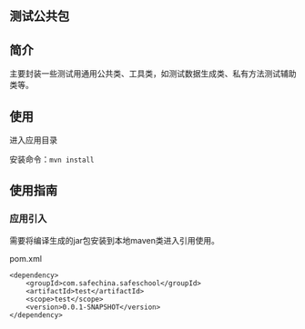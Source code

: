 测试公共包
----------

## 简介

主要封装一些测试用通用公共类、工具类，如测试数据生成类、私有方法测试辅助类等。

## 使用

进入应用目录

安装命令：`mvn install`

## 使用指南

### 应用引入

需要将编译生成的jar包安装到本地maven类进入引用使用。

pom.xml

```
<dependency>
    <groupId>com.safechina.safeschool</groupId>
    <artifactId>test</artifactId>
    <scope>test</scope>
    <version>0.0.1-SNAPSHOT</version>
</dependency>
```